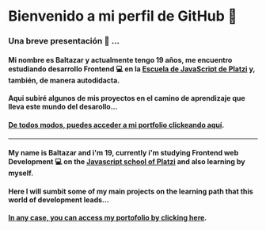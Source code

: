 # Bienvenido a mi perfil de GitHub 👋

### Una breve presentación 💼 ...

#### Mi nombre es Baltazar y actualmente tengo 19 años, me encuentro estudiando desarrollo Frontend 💻 en la [Escuela de JavaScript de Platzi](https://platzi.com/escuela-javascript/) y, también, de manera autodidacta.
#### Aqui subiré algunos de mis proyectos en el camino de aprendizaje que lleva este mundo del desarollo...

#### [De todos modos, puedes acceder a mi portfolio clickeando aquí](https://baltazar.vercel.app/).
---

#### My name is Baltazar and i'm 19, currently i'm studying Frontend web Development 💻 on the [Javascript school of Platzi](https://platzi.com/escuela-javascript/) and also learning by myself.
#### Here I will sumbit some of my main projects on the learning path that this world of development leads...

#### [In any case, you can access my portofolio by clicking here](https://baltazar.vercel.app/).
